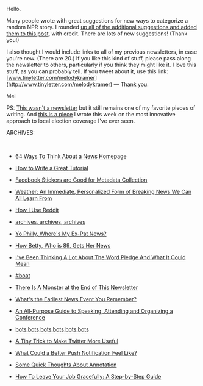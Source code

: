 Hello.


Many people wrote with great suggestions for new ways to categorize a random NPR story. I rounded [up all of the additional suggestions and added them to this post](http://melodykramer.github.io/2015/03/09/how-many-ways-could-we-categorize-this-piece/), with credit. There are lots of new suggestions! (Thank you!)


I also thought I would include links to all of my previous newsletters, in case you're new. (There are 20.) If you like this kind of stuff, please pass along the newsletter to others, particularly if you think they might like it. I love this stuff, as you can probably tell. If you tweet about it, use this link: [www.tinyletter.com/melodykramer](http://www.tinyletter.com/melodykramer) — Thank you.


Mel


PS: [This wasn't a newsletter](http://melodykramer.tumblr.com/post/46443618736/forward-thinking) but it still remains one of my favorite pieces of writing. And [this is a piece](http://www.poynter.org/news/media-innovation/324863/how-did-kpcc-get-voters-to-care-they-picked-one-and-made-him-care/) I wrote this week on the most innovative approach to local election coverage I've ever seen.

ARCHIVES:

&nbsp;

* [64 Ways To Think About a News Homepage](https://medium.com/thelist/64-ways-to-think-about-a-news-homepage-223c01952d26)

* [How to Write a Great Tutorial](http://melodykramer.github.io/2015/03/04/how-to-write-a-great-tutorial/)

* [Facebook Stickers are Good for Metadata Collection](http://melodykramer.github.io/facebook-stickers-are-smart-for-metadata.md/)

* [Weather: An Immediate, Personalized Form of Breaking News We Can All Learn From](http://melodykramer.github.io/weather-an-immediate-personalized-form-of-breaking-news-we-can-all-learn-from/)

* [How I Use Reddit](http://melodykramer.github.io/how-i-use-reddit/)

* [archives, archives, archives](http://melodykramer.github.io/archives-archives-archives/)

* [Yo Philly, Where's My Ex-Pat News?](http://melodykramer.github.io/yo-philly-wheres-my-ex-pat-news/)

* [How Betty, Who is 89, Gets Her News](http://melodykramer.github.io/how-betty-who-is-89-gets-her-news/)

* [I've Been Thinking A Lot About The Word Pledge And What It Could Mean](http://melodykramer.github.io/pledge/)

* [#boat](http://melodykramer.github.io/boat/)

* [There Is A Monster at the End of This Newsletter](http://melodykramer.github.io/2015/01/29/there-is-a-monster-at-the-end-of-this-newsletter/)

* [What's the Earliest News Event You Remember?](http://melodykramer.github.io/2015/01/28/whats-the-earliest-news-event-you-remember/)

* [An All-Purpose Guide to Speaking, Attending and Organizing a Conference](https://medium.com/thelist/on-intentionality-public-speaking-and-conferences-2d3af987a7e1)


* [bots bots bots bots bots bots](http://melodykramer.github.io/bots-bots-bots-bots-bots-2/)

* [A Tiny Trick to Make Twitter More Useful](http://melodykramer.github.io/a-tiny-trick-to-make-twitter-more-useful/)

* [What Could a Better Push Notification Feel Like?](http://melodykramer.github.io/what-does-a-better-push-notification-feel-like/)


* [Some Quick Thoughts About Annotation](http://melodykramer.github.io/quick-thoughts-about-annotation/)

* [How To Leave Your Job Gracefully: A Step-by-Step Guide](http://melodykramer.github.io/how-to-leave-your-job-gracefully-a-step-by-step-guide/)
